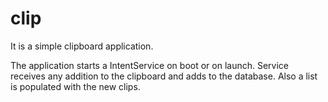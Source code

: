 # clip

It is a simple clipboard application.

The application starts a IntentService on boot or on launch. Service receives any addition to the clipboard and adds to the database. Also a list is populated with the new clips.

